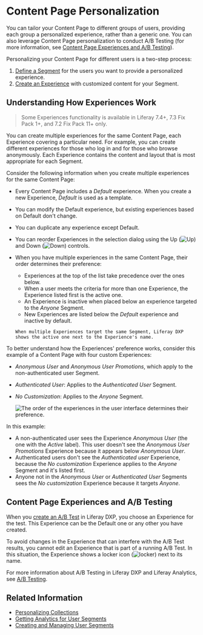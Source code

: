 # Content Page Personalization

You can tailor your Content Page to different groups of users, providing each group a personalized experience, rather than a generic one. You can also leverage Content Page personalization to conduct A/B Testing (for more information, see [Content Page Experiences and A/B Testing](#content-page-experiences-and-ab-testing)).

Personalizing your Content Page for different users is a two-step process:

1. [Define a Segment](../segmentation/creating-and-managing-user-segments.md) for the users you want to provide a personalized experience.
1. [Create an Experience](./creating-and-managing-experiences.md) with customized content for your Segment.

## Understanding How Experiences Work

> Some Experiences functionality is available in Liferay 7.4+, 7.3 Fix Pack 1+, and 7.2 Fix Pack 11+ only.

You can create multiple experiences for the same Content Page, each Experience covering a particular need. For example, you can create different experiences for those who log in and for those who browse anonymously. Each Experience contains the content and layout that is most appropriate for each Segment.

Consider the following information when you create multiple experiences for the same Content Page:

- Every Content Page includes a *Default* experience. When you create a new Experience, *Default* is used as a template.
- You can modify the Default experience, but existing experiences based on Default don't change.
- You can duplicate any experience except Default.
- You can reorder Experiences in the selection dialog using the Up (![Up](../../../images/icon-angle-up.png)) and Down (![Down](../../../images/icon-angle-down.png)) controls.
- When you have multiple experiences in the same Content Page, their order determines their preference:
  
  - Experiences at the top of the list take precedence over the ones below.
  - When a user meets the criteria for more than one Experience, the Experience listed first is the active one.
  - An Experience is inactive when placed below an experience targeted to the *Anyone* Segment.
  - New Experiences are listed below the *Default* experience and inactive by default.
  
  ```{tip}
  When multiple Experiences target the same Segment, Liferay DXP shows the active one next to the Experience's name.
  ```

To better understand how the Experiences' preference works, consider this example of a Content Page with four custom Experiences:

- *Anonymous User* and *Anonymous User Promotions*, which apply to the non-authenticated user Segment.
- *Authenticated User*: Applies to the *Authenticated User* Segment.
- *No Customization*: Applies to the *Anyone* Segment.

  ![The order of the experiences in the user interface determines their preference.](./content-page-personalization/images/06.png)

In this example:

- A non-authenticated user sees the Experience *Anonymous User* (the one with the _Active_ label). This user doesn't see the *Anonymous User Promotions* Experience because it appears below *Anonymous User*.
- Authenticated users don't see the *Authenticated user* Experience, because the *No customization* Experience applies to the *Anyone* Segment and it's listed first.
- Anyone not in the *Anonymous User* or *Authenticated User* Segments sees the *No customization* Experience because it targets *Anyone*.

## Content Page Experiences and A/B Testing

When you [create an A/B Test](../../optimizing-sites/ab-testing/creating-ab-tests.md) in Liferay DXP, you choose an Experience for the test. This Experience can be the Default one or any other you have created.

To avoid changes in the Experience that can interfere with the A/B Test results, you cannot edit an Experience that is part of a running A/B Test. In this situation, the Experience shows a locker icon (![locker](../../../images/icon-lock.png)) next to its name.

For more information about A/B Testing in Liferay DXP and Liferay Analytics, see [A/B Testing](../../optimizing-sites/ab-testing/ab-testing.md).

## Related Information

* [Personalizing Collections](./personalizing-collections.md)
* [Getting Analytics for User Segments](../segmentation/getting-analytics-for-user-segments.md)
* [Creating and Managing User Segments](../segmentation/creating-and-managing-user-segments.md)
